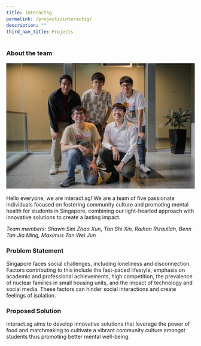 ```yaml
---
title: interactsg
permalink: /projects/interactsg/
description: ""
third_nav_title: Projects
---
```

### About the team
![](/images/palate%20pals.jpg)

Hello everyone, we are interact.sg! We are a team of five passionate individuals focused on fostering community culture and promoting mental health for students in Singapore, combining our light-hearted approach with innovative solutions to create a lasting impact.

*Team members: Shawn Sim Zhao Xun, Tan Shi Xin, Raihan Rizqullah, Benn Tan Jia Ming, Maximus Tan Wei Jun*


### Problem Statement
Singapore faces social challenges, including loneliness and disconnection. Factors contributing to this include the fast-paced lifestyle, emphasis on academic and professional achievements, high competition, the prevalence of nuclear families in small housing units, and the impact of technology and social media. These factors can hinder social interactions and create feelings of isolation.

### Proposed Solution
interact.sg aims to develop innovative solutions that leverage the power of food and matchmaking to cultivate a vibrant community culture amongst students thus promoting better mental well-being.